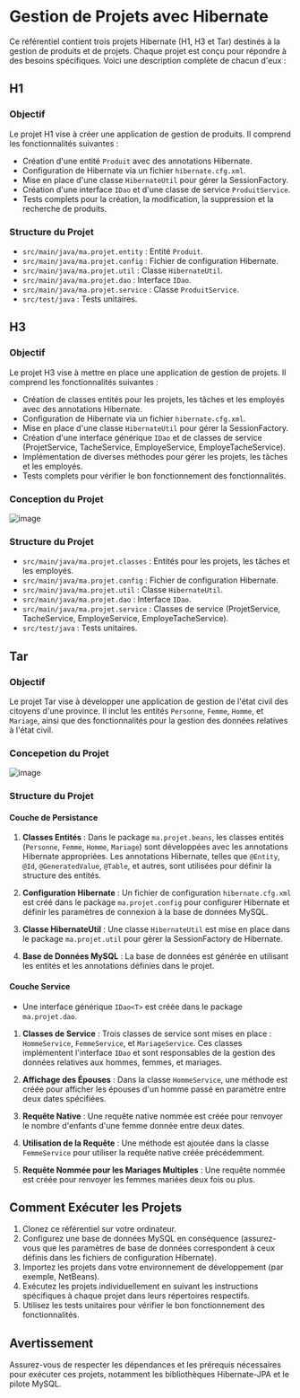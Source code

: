 # Gestion de Projets avec Hibernate

Ce référentiel contient trois projets Hibernate (H1, H3 et Tar) destinés à la gestion de produits et de projets. Chaque projet est conçu pour répondre à des besoins spécifiques. Voici une description complète de chacun d'eux :

## H1 

### Objectif
Le projet H1 vise à créer une application de gestion de produits. Il comprend les fonctionnalités suivantes :
- Création d'une entité `Produit` avec des annotations Hibernate.
- Configuration de Hibernate via un fichier `hibernate.cfg.xml`.
- Mise en place d'une classe `HibernateUtil` pour gérer la SessionFactory.
- Création d'une interface `IDao` et d'une classe de service `ProduitService`.
- Tests complets pour la création, la modification, la suppression et la recherche de produits.

### Structure du Projet
- `src/main/java/ma.projet.entity` : Entité `Produit`.
- `src/main/java/ma.projet.config` : Fichier de configuration Hibernate.
- `src/main/java/ma.projet.util` : Classe `HibernateUtil`.
- `src/main/java/ma.projet.dao` : Interface `IDao`.
- `src/main/java/ma.projet.service` : Classe `ProduitService`.
- `src/test/java` : Tests unitaires.

## H3 

### Objectif
Le projet H3 vise à mettre en place une application de gestion de projets. Il comprend les fonctionnalités suivantes :
- Création de classes entités pour les projets, les tâches et les employés avec des annotations Hibernate.
- Configuration de Hibernate via un fichier `hibernate.cfg.xml`.
- Mise en place d'une classe `HibernateUtil` pour gérer la SessionFactory.
- Création d'une interface générique `IDao` et de classes de service (ProjetService, TacheService, EmployeService, EmployeTacheService).
- Implémentation de diverses méthodes pour gérer les projets, les tâches et les employés.
- Tests complets pour vérifier le bon fonctionnement des fonctionnalités.
### Conception du Projet
![image](https://github.com/Ghaziyassine/hibernateTp/assets/114885285/a10eb553-b9c5-4a65-8edc-1b80af5f1fef)

### Structure du Projet
- `src/main/java/ma.projet.classes` : Entités pour les projets, les tâches et les employés.
- `src/main/java/ma.projet.config` : Fichier de configuration Hibernate.
- `src/main/java/ma.projet.util` : Classe `HibernateUtil`.
- `src/main/java/ma.projet.dao` : Interface `IDao`.
- `src/main/java/ma.projet.service` : Classes de service (ProjetService, TacheService, EmployeService, EmployeTacheService).
- `src/test/java` : Tests unitaires.

## Tar 

### Objectif
Le projet Tar vise à développer une application de gestion de l'état civil des citoyens d'une province. Il inclut les entités `Personne`, `Femme`, `Homme`, et `Mariage`, ainsi que des fonctionnalités pour la gestion des données relatives à l'état civil.

### Concepetion du Projet
![image](https://github.com/Ghaziyassine/hibernateTp/assets/114885285/dd1e845f-7897-45c6-a398-ee52a1e3a746)

### Structure du Projet

#### Couche de Persistance
1. **Classes Entités** : Dans le package `ma.projet.beans`, les classes entités (`Personne`, `Femme`, `Homme`, `Mariage`) sont développées avec les annotations Hibernate appropriées. Les annotations Hibernate, telles que `@Entity`, `@Id`, `@GeneratedValue`, `@Table`, et autres, sont utilisées pour définir la structure des entités.

2. **Configuration Hibernate** : Un fichier de configuration `hibernate.cfg.xml` est créé dans le package `ma.projet.config` pour configurer Hibernate et définir les paramètres de connexion à la base de données MySQL.

3. **Classe HibernateUtil** : Une classe `HibernateUtil` est mise en place dans le package `ma.projet.util` pour gérer la SessionFactory de Hibernate.

4. **Base de Données MySQL** : La base de données est générée en utilisant les entités et les annotations définies dans le projet.

#### Couche Service
- Une interface générique `IDao<T>` est créée dans le package `ma.projet.dao`.

1. **Classes de Service** : Trois classes de service sont mises en place : `HommeService`, `FemmeService`, et `MariageService`. Ces classes implémentent l'interface `IDao` et sont responsables de la gestion des données relatives aux hommes, femmes, et mariages.

2. **Affichage des Épouses** : Dans la classe `HommeService`, une méthode est créée pour afficher les épouses d'un homme passé en paramètre entre deux dates spécifiées.

3. **Requête Native** : Une requête native nommée est créée pour renvoyer le nombre d'enfants d'une femme donnée entre deux dates.

4. **Utilisation de la Requête** : Une méthode est ajoutée dans la classe `FemmeService` pour utiliser la requête native créée précédemment.

5. **Requête Nommée pour les Mariages Multiples** : Une requête nommée est créée pour renvoyer les femmes mariées deux fois ou plus.

## Comment Exécuter les Projets

1. Clonez ce référentiel sur votre ordinateur.
2. Configurez une base de données MySQL en conséquence (assurez-vous que les paramètres de base de données correspondent à ceux définis dans les fichiers de configuration Hibernate).
3. Importez les projets dans votre environnement de développement (par exemple, NetBeans).
4. Exécutez les projets individuellement en suivant les instructions spécifiques à chaque projet dans leurs répertoires respectifs.
5. Utilisez les tests unitaires pour vérifier le bon fonctionnement des fonctionnalités.

## Avertissement

Assurez-vous de respecter les dépendances et les prérequis nécessaires pour exécuter ces projets, notamment les bibliothèques Hibernate-JPA et le pilote MySQL.

